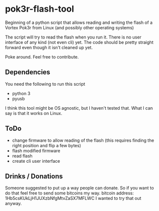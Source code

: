 # pok3r-flash-tool

Beginning of a python script that allows reading and writing the flash of a Vortex Pok3r from Linux (and possibly other operating systems)

The script will try to read the flash when you run it. There is no user interface of any kind (not even cli) yet.
The code should be pretty straight forward even though it isn't cleaned up yet.

Poke around.
Feel free to contribute.


## Dependencies

You need the following to run this script

 * python 3
 * pyusb

I think this tool might be OS agnostic, but I haven't tested that.
What I can say is that it works on Linux.


## ToDo

 * change firmware to allow reading of the flash (this requires finding the right position and flip a few bytes)
 * flash modified firmware
 * read flash
 * create cli user interface


## Drinks / Donations

Someone suggested to put up a way people can donate.
So if you want to do that feel free to send some bitcoins my way. bitcoin address: 1Hb5csKUkLjH1JUXzbNfgMtvZaSX7MFLWC
I wanted to try that out anyway.
